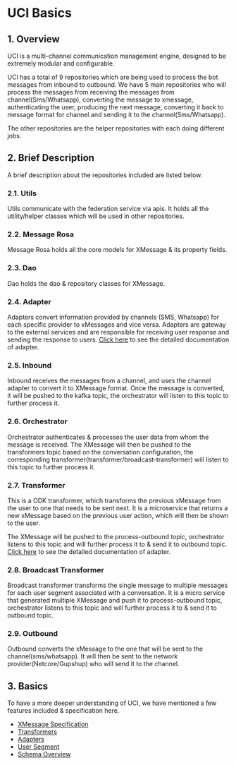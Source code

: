 # UCI Basics

## 1. Overview

UCI is a multi-channel communication management engine, designed to be extremely modular and configurable.

UCI has a total of 9 repositories which are being used to process the bot messages from inbound to outbound. We have 5 main repositories who will process the messages from receiving the messages from channel(Sms/Whatsapp), converting the message to xmessage, authenticating the user, producing the next message, converting it back to message format for channel and sending it to the channel(Sms/Whatsapp).&#x20;

The other repositories are the helper repositories with each doing different jobs.

## 2. Brief Description

A brief description about the repositories included are listed below.

### **2.1. Utils**

Utils communicate with the federation service via apis. It holds all the utility/helper classes which will be used in other repositories.

### **2.2. Message Rosa**

Message Rosa holds all the core models for XMessage & its property fields.

### **2.3. Dao**

Dao holds the dao & repository classes for XMessage.

### **2.4. Adapter**

Adapters convert information provided by channels (SMS, Whatsapp) for each specific provider to xMessages and vice versa. Adapters are gateway to the external services and are responsible for receiving user response and sending the response to users. [Click here](adapters/) to see the detailed documentation of adapter.

### **2.5. Inbound**

Inbound receives the messages from a channel, and uses the channel adapter to convert it to XMessage format. Once the message is converted, it will be pushed to the kafka topic, the orchestrator will listen to this topic to further process it.

### **2.6. Orchestrator**

Orchestrator authenticates & processes the user data from whom the message is received. The XMessage will then be pushed to the transformers topic based on the conversation configuration, the corresponding transformer(transformer/broadcast-transformer) will listen to this topic to further process it.&#x20;

### **2.7. Transformer**

This is a ODK transformer, which transforms the previous xMessage from the user to one that needs to be sent next. It is a microservice that returns a new xMessage based on the previous user action, which will then be shown to the user.&#x20;

The XMessage will be pushed to the process-outbound topic, orchestrator listens to this topic and will further process it to & send it to outbound topic. [Click here](transformers/) to see the detailed documentation of adapter.

### **2.8. Broadcast Transformer**

Broadcast transformer transforms the single message to multiple messages for each user segment associated with a conversation. It is a micro service that generated multiple XMessage and push it to process-outbound topic, orchestrator listens to this topic and will further process it to & send it to outbound topic.&#x20;

### **2.9. Outbound**

Outbound converts the xMessage to the one that will be sent to the channel(sms/whatsapp). It will then be sent to the network provider(Netcore/Gupshup) who will send it to the channel.&#x20;

## 3. Basics

To have a more deeper understanding of UCI, we have mentioned a few features included & specification here.

* [XMessage Specification](xmessage-specification.md)
* [Transformers](transformers/)
* [Adapters](adapters/)
* [User Segment](user-segment.md)
* [Schema Overview](schema-overview.md)

